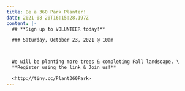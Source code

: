 ```yaml
---
title: Be a 360 Park Planter!
date: 2021-08-20T16:15:28.197Z
content: |-
  ## **Sign up to VOLUNTEER today!**

  ### Saturday, October 23, 2021 @ 10am



  We will be planting more trees & completing Fall landscape. \
  **Register using the link & Join us!**  

  <http://tiny.cc/Plant360Park>
---
```

